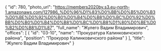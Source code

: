 {
    "id": 780,
    "photo_url": "https://members2020by.s3.eu-north-1.amazonaws.com/127986_%D0%96%D1%83%D0%BB%D0%B5%D0%B3%D0%BE%D0%92%D0%B0%D0%B4%D0%B8%D0%BC%D0%92%D0%BB%D0%B0%D0%B4%D0%B8%D0%BC%D0%B8%D1%80%D0%BE%D0%B2%D0%B8%D1%87",
    "full_name": "Жулего Вадим Владимирович",
    "offices": [
        {
            "id": "03-10",
            "name": "Прокуратура Калинковичского района",
            "position": "Прокурор Калинковичского района"
        }
    ],
    "title": "Жулего Вадим Владимирович"
}